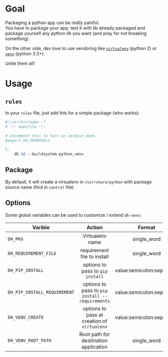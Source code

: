 # Goal

Packaging a python app can be really painful.  
You have to package your app, test it with lib already packaged and package yourself any python lib you want (and pray for not breaking something).

On the other side, dev love to use vendoring like [`virtualenv`](http://virtualenv.readthedocs.org/) (python 2) or [`venv`](https://docs.python.org/3/library/venv.html) (python 3.3+).

Unite them all!

# Usage

## `rules`

In your `rules` file, just add this for a simple package (who works):

```makefile
#!/usr/bin/make -f
# -*- makefile -*-

# Uncomment this to turn on verbose mode.
#export DH_VERBOSE=1

%:
	dh $@ --buildsystem python_venv
```

## Package

By default, it will create a virtualenv in `/usr/share/python` with package source name (find in `control` file).

## Options

Some global variables can be used to customize / extend `dh-venv`:

| Varible | Action  | Format | Default Value  |
| --------|:-------:|:------:| --------------:|
| `DH_PKG` | Virtualenv name | single_word | package source name |
| `DH_REQUIREMENT_FILE` | requirement file to install | single_word | `requirements.txt` |
| `DH_PIP_INSTALL` | options to pass to `pip install` | value:semicolon:separated | |
| `DH_PIP_INSTALL_REQUIREMENT` | options to pass to `pip install --requirements` | value:semicolon:separated | `DH_PIP_INSTALL` |
| `DH_VENV_CREATE` | options to pass at creation of `virtualenv` | value:semicolon:separated | `--no-site-packages` |
| `DH_VENV_ROOT_PATH` | Root path for destination application | single_word | ``/usr/share/python` |
